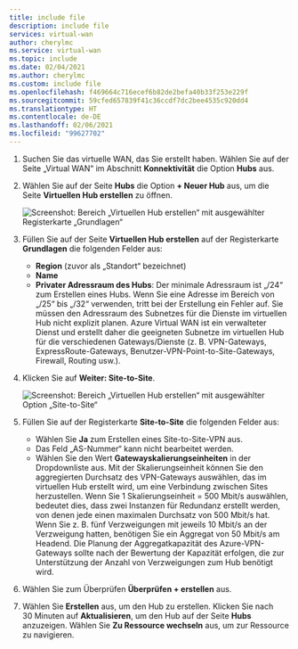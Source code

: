 ```yaml
---
title: include file
description: include file
services: virtual-wan
author: cherylmc
ms.service: virtual-wan
ms.topic: include
ms.date: 02/04/2021
ms.author: cherylmc
ms.custom: include file
ms.openlocfilehash: f469664c716ecef6b82de2befa40b33f253e229f
ms.sourcegitcommit: 59cfed657839f41c36ccdf7dc2bee4535c920dd4
ms.translationtype: HT
ms.contentlocale: de-DE
ms.lasthandoff: 02/06/2021
ms.locfileid: "99627702"
---
```

1. Suchen Sie das virtuelle WAN, das Sie erstellt haben. Wählen Sie auf der Seite „Virtual WAN“ im Abschnitt **Konnektivität** die Option **Hubs** aus.
2. Wählen Sie auf der Seite **Hubs** die Option **+ Neuer Hub** aus, um die Seite **Virtuellen Hub erstellen** zu öffnen.

    ![Screenshot: Bereich „Virtuellen Hub erstellen“ mit ausgewählter Registerkarte „Grundlagen“](./media/virtual-wan-tutorial-hub-include/basics.png "Grundlagen")
3. Füllen Sie auf der Seite **Virtuellen Hub erstellen** auf der Registerkarte **Grundlagen** die folgenden Felder aus:

   * **Region** (zuvor als „Standort“ bezeichnet)
   * **Name**
   * **Privater Adressraum des Hubs**: Der minimale Adressraum ist „/24“ zum Erstellen eines Hubs. Wenn Sie eine Adresse im Bereich von „/25“ bis „/32“ verwenden, tritt bei der Erstellung ein Fehler auf. Sie müssen den Adressraum des Subnetzes für die Dienste im virtuellen Hub nicht explizit planen. Azure Virtual WAN ist ein verwalteter Dienst und erstellt daher die geeigneten Subnetze im virtuellen Hub für die verschiedenen Gateways/Dienste (z. B. VPN-Gateways, ExpressRoute-Gateways, Benutzer-VPN-Point-to-Site-Gateways, Firewall, Routing usw.).
4. Klicken Sie auf **Weiter: Site-to-Site**.

    ![Screenshot: Bereich „Virtuellen Hub erstellen“ mit ausgewählter Option „Site-to-Site“](./media/virtual-wan-tutorial-hub-include/site-to-site.png "Site-to-Site")

5. Füllen Sie auf der Registerkarte **Site-to-Site** die folgenden Felder aus:

   * Wählen Sie **Ja** zum Erstellen eines Site-to-Site-VPN aus.
   * Das Feld „AS-Nummer“ kann nicht bearbeitet werden.
   * Wählen Sie den Wert **Gatewayskalierungseinheiten** in der Dropdownliste aus. Mit der Skalierungseinheit können Sie den aggregierten Durchsatz des VPN-Gateways auswählen, das im virtuellen Hub erstellt wird, um eine Verbindung zwischen Sites herzustellen. Wenn Sie 1 Skalierungseinheit = 500 Mbit/s auswählen, bedeutet dies, dass zwei Instanzen für Redundanz erstellt werden, von denen jede einen maximalen Durchsatz von 500 Mbit/s hat. Wenn Sie z. B. fünf Verzweigungen mit jeweils 10 Mbit/s an der Verzweigung hatten, benötigen Sie ein Aggregat von 50 Mbit/s am Headend. Die Planung der Aggregatkapazität des Azure-VPN-Gateways sollte nach der Bewertung der Kapazität erfolgen, die zur Unterstützung der Anzahl von Verzweigungen zum Hub benötigt wird.
6. Wählen Sie zum Überprüfen **Überprüfen + erstellen** aus.
7. Wählen Sie **Erstellen** aus, um den Hub zu erstellen. Klicken Sie nach 30 Minuten auf **Aktualisieren**, um den Hub auf der Seite **Hubs** anzuzeigen. Wählen Sie **Zu Ressource wechseln** aus, um zur Ressource zu navigieren.
